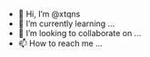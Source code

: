 - 👋 Hi, I’m @xtqns
- 🌱 I’m currently learning ...
- 💞️ I’m looking to collaborate on ...
- 📫 How to reach me ...

<!---
xtqns/xtqns is a ✨ special ✨ repository because its `README.md` (this file) appears on your GitHub profile.
You can click the Preview link to take a look at your changes.
--->
